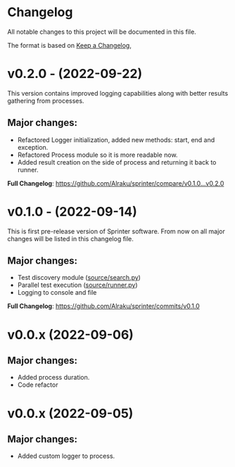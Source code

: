 # Changelog

All notable changes to this project will be documented in this file.

The format is based on [Keep a Changelog](https://keepachangelog.com/en/1.0.0/),

# v0.2.0 - (2022-09-22)

This version contains improved logging capabilities along with better results gathering from processes.

## Major changes:
- Refactored Logger initialization, added new methods: start, end and exception.
- Refactored Process module so it is more readable now.
- Added result creation on the side of process and returning it back to runner.

**Full Changelog**: https://github.com/Alraku/sprinter/compare/v0.1.0...v0.2.0

# v0.1.0 - (2022-09-14)

This is first pre-release version of Sprinter software. From now on all major changes will be listed in this changelog file.

## Major changes:

- Test discovery module ([source/search.py](https://github.com/Alraku/sprinter/blob/main/source/search.py))
- Parallel test execution ([source/runner.py](https://github.com/Alraku/sprinter/blob/main/source/runner.py))
- Logging to console and file 

**Full Changelog**: https://github.com/Alraku/sprinter/commits/v0.1.0

# v0.0.x (2022-09-06)

## Major changes:

- Added process duration.
- Code refactor

# v0.0.x (2022-09-05)

## Major changes:

- Added custom logger to process.